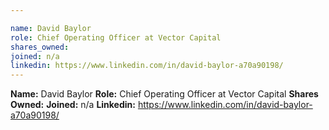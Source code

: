 ```yaml
---

name: David Baylor
role: Chief Operating Officer at Vector Capital
shares_owned: 
joined: n/a
linkedin: https://www.linkedin.com/in/david-baylor-a70a90198/
---
```


**Name:** David Baylor
**Role:** Chief Operating Officer at Vector Capital
**Shares Owned:** 
**Joined:** n/a
**Linkedin:** https://www.linkedin.com/in/david-baylor-a70a90198/

